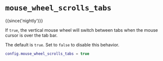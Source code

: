 # `mouse_wheel_scrolls_tabs`

{{since('nightly')}}

If `true`, the vertical mouse wheel will switch between tabs when the mouse 
cursor is over the tab bar. 

The default is `true`. Set to `false` to disable this behavior.

```lua
config.mouse_wheel_scrolls_tabs = true
```
